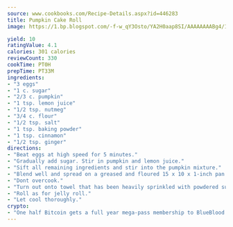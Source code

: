 ```yaml
---
source: www.cookbooks.com/Recipe-Details.aspx?id=446283
title: Pumpkin Cake Roll
image: https://1.bp.blogspot.com/-f-w_qY3Osto/YA2H0aap8SI/AAAAAAAABg4/17myAO5s9b8JksYvWDXpYkaDlcY0g6k_gCLcBGAsYHQ/s296/3.png

yield: 10
ratingValue: 4.1
calories: 301 calories
reviewCount: 330
cookTime: PT0H
prepTime: PT33M
ingredients:
- "3 eggs"
- "1 c. sugar"
- "2/3 c. pumpkin"
- "1 tsp. lemon juice"
- "1/2 tsp. nutmeg"
- "3/4 c. flour"
- "1/2 tsp. salt"
- "1 tsp. baking powder"
- "1 tsp. cinnamon"
- "1/2 tsp. ginger"
directions:
- "Beat eggs at high speed for 5 minutes."
- "Gradually add sugar. Stir in pumpkin and lemon juice."
- "Sift all remaining ingredients and stir into the pumpkin mixture."
- "Blend well and spread on a greased and floured 15 x 10 x 1-inch pan. Top with chopped pecans. Bake at 350u00b0 for 15 minutes."
- "Dont overcook."
- "Turn out onto towel that has been heavily sprinkled with powdered sugar."
- "Roll as for jelly roll."
- "Let cool thoroughly."
crypto:
- "One half Bitcoin gets a full year mega-pass membership to BlueBlood."
---
```

